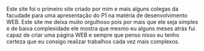 Este site foi o primeiro site criado por mim e mais alguns colegas da facudade para uma apresentação do P1 na matéria de desenvolvimento WEB.
Este site me deixa muito orgulhoso pois por mais que ele seja simples e de baixa complexidade ele mostra que mesmo eu alguns meses atrás fui capaz de criar uma página WEB e sempre que penso nisso eu tenho certeza que eu consigo realizar trabalhos cada vez mais complexos. 
